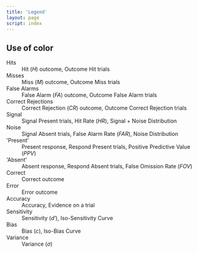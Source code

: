 ```yaml
---
title: 'Legend'
layout: page
script: index
---
```


## Use of color

<dl class="sdt-legend">
  <dt class="h">Hits</dt>
  <dd>
    <span class="key key Hit">Hit</span>
    (<span class="key key Hit"><var class="math-var">H</var></span>) outcome,
    <span class="key key OutcomeHit">Outcome Hit</span> trials
  </dd>

  <dt class="m">Misses</dt>
  <dd>
    <span class="key key Miss">Miss</span>
    (<span class="key key Miss"><var class="math-var">M</var></span>) outcome,
    <span class="key key OutcomeMiss">Outcome Miss</span> trials
  </dd>

  <dt class="fa">False Alarms</dt>
  <dd>
    <span class="key FalseAlarm">False Alarm</span>
    (<span class="key FalseAlarm"><var class="math-var">FA</var></span>) outcome,
    <span class="key OutcomeFalseAlarm">Outcome False Alarm</span> trials
  </dd>

  <dt class="cr">Correct Rejections</dt>
  <dd>
    <span class="key CorrectRejection">Correct Rejection</span>
    (<span class="key CorrectRejection"><var class="math-var">CR</var></span>) outcome,
    <span class="key OutcomeCorrectRejection">Outcome Correct Rejection</span> trials
  </dd>

  <dt class="hr">Signal</dt>
  <dd>
    <span class="key SignalPresent">Signal Present</span> trials,
    <span class="key HitRate">Hit Rate</span>
    (<span class="key HitRate"><var class="math-var">HR</var></span>),
    <span class="key Signal+NoiseDistribution">Signal + Noise Distribution</span>
  </dd>

  <dt class="far">Noise</dt>
  <dd>
    <span class="key SignalAbsent">Signal Absent</span> trials,
    <span class="key FalseAlarmRate">False Alarm Rate</span>
    (<span class="key FalseAlarmRate"><var class="math-var">FAR</var></span>),
    <span class="key NoiseDistribution">Noise Distribution</span>
  </dd>

  <dt class="present">'Present'</dt>
  <dd>
    <span class="key Present">Present</span> response,
    <span class="key RespondPresent">Respond Present</span> trials,
    <span class="key PositivePredictiveValue">Positive Predictive Value</span>
    (<span class="key PositivePredictiveValue"><var class="math-var">PPV</var></span>)
  </dd>

  <dt class="absent">'Absent'</dt>
  <dd>
    <span class="key Absent">Absent</span> response,
    <span class="key RespondAbsent">Respond Absent</span> trials,
    <span class="key FalseOmissionRate">False Omission Rate</span>
    (<span class="key FalseOmissionRate"><var class="math-var">FOV</var></span>)
  </dd>

  <dt class="correct">Correct</dt>
  <dd>
    <span class="key Correct">Correct</span> outcome
  </dd>

  <dt class="error">Error</dt>
  <dd>
    <span class="key Error">Error</span> outcome
  </dd>

  <dt class="acc">Accuracy</dt>
  <dd>
    <span class="key Accuracy">Accuracy</span>,
    <span class="key Evidence">Evidence</span> on a trial
  </dd>

  <dt class="d">Sensitivity</dt>
  <dd>
    <span class="key Sensitivity">Sensitivity</span>
    (<span class="key Sensitivity"><var class="math-var">d′</var></span>),
    <span class="key Iso-SensitivityCurve">Iso-Sensitivity Curve</span>
  </dd>

  <dt class="c">Bias</dt>
  <dd>
    <span class="key Bias">Bias</span>
    (<span class="key Bias"><var class="math-var">c</var></span>),
    <span class="key Iso-BiasCurve">Iso-Bias Curve</span>
  </dd>

  <dt class="s">Variance</dt>
  <dd>
    <span class="key Variance">Variance</span>
    (<span class="key Variance"><var class="math-var">σ</var></span>)
  </dd>

</dl>

